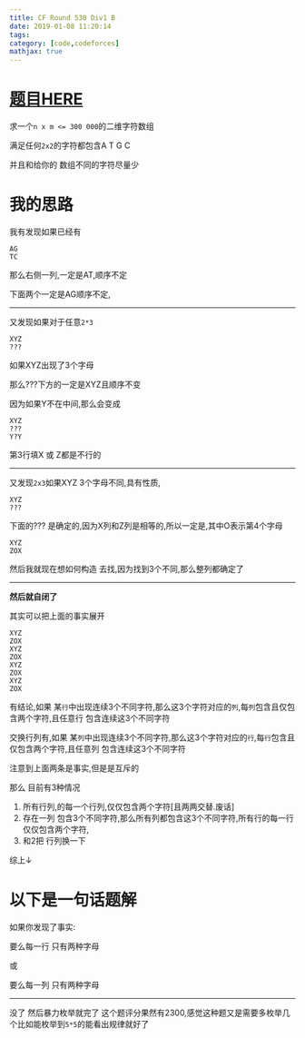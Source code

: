 ```yaml
---
title: CF Round 530 Div1 B
date: 2019-01-08 11:20:14
tags: 
category: [code,codeforces]
mathjax: true
---
```


# [题目HERE](https://codeforces.com/contest/1098/problem/B)

求一个`n x m <= 300 000`的二维字符数组

满足任何`2x2`的字符都包含A T G C

并且和给你的 数组不同的字符尽量少

# 我的思路

我有发现如果已经有

```
AG
TC
```

那么右侧一列,一定是AT,顺序不定

下面两个一定是AG顺序不定,

---

又发现如果对于任意`2*3`

```
XYZ
???
```

如果XYZ出现了3个字母

那么???下方的一定是XYZ且顺序不变

因为如果Y不在中间,那么会变成

```
XYZ
???
Y?Y
```

第3行填X 或 Z都是不行的

---

又发现`2x3`如果XYZ 3个字母不同,具有性质,

```
XYZ
???
```

下面的??? 是确定的,因为X列和Z列是相等的,所以一定是,其中O表示第4个字母

```
XYZ
ZOX
```

然后我就现在想如何构造 去找,因为找到3个不同,那么整列都确定了

----

**然后就自闭了**

其实可以把上面的事实展开

```
XYZ
ZOX
XYZ
ZOX
XYZ
ZOX
XYZ
ZOX
```

有结论,如果 某`行`中出现连续3个不同字符,那么这3个字符对应的`列`,每`列`包含且仅包含两个字符,且任意行 包含连续这3个不同字符

交换行列有,如果 某`列`中出现连续3个不同字符,那么这3个字符对应的`行`,每`行`包含且仅包含两个字符,且任意列 包含连续这3个不同字符

注意到上面两条是事实,但是是互斥的

那么 目前有3种情况

1. 所有行列,的每一个行列,仅仅包含两个字符[且两两交替.废话]
2. 存在一列 包含3个不同字符,那么所有列都包含这3个不同字符,所有行的每一行仅仅包含两个字符,
3. 和2把 行列换一下

综上↓

# 以下是一句话题解

如果你发现了事实:

要么每一行 只有两种字母

或

要么每一列 只有两种字母

---

没了 然后暴力枚举就完了 这个题评分果然有2300,感觉这种题又是需要多枚举几个比如能枚举到`5*5`的能看出规律就好了
